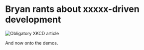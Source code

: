 # Bryan rants about xxxxx-driven development

![Obligatory XKCD article](https://imgs.xkcd.com/comics/code_lifespan_2x.png)

And now onto the demos. 